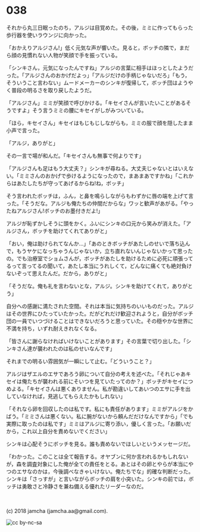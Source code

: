 # 038

それから丸三日眠ったのち，アルジは目覚めた。その後，ミミに作ってもらった歩行器を使いラウンジに向かった。  

「おかえりアルジさん!」低く元気な声が響いた。見ると，ボッチの隣で，まだら顔の見慣れない人物が笑顔で手を振っている。  

「シンキさん，元気になったんですね」アルジの言葉に相手はほっとしたようだった。「アルジさんのおかげだよっ」「アルジだけの手柄じゃないだろ」「もう，そういうこと言わない」ムードメーカーのシンキが復帰して，ボッチ団はようやく普段の明るさを取り戻したようだ。  

「アルジさん」ミミが笑顔で呼びかける。「キセイさんが言いたいことがあるそうですよ」そう言うミミの腰にキセイがしがみついている。  

「ほら，キセイさん」キセイはもじもじしながらも，ミミの服で顔を隠したまま小声で言った。  

「アルジ，ありがと」  

その一言で場が和んだ。「キセイさんも無事で何よりです」  

「アルジさんも足はもう大丈夫？」シンキが尋ねる。大丈夫じゃないとはいえない。「ミミさんのおかげで歩けるようになったので，まあまあですかね」「これからはあたしたちが守ってあげるからね!ね，ボッチ」  

そう言われたボッチは，ふん，と鼻を鳴らしながらもわずかに唇の端を上げて言った。「そうだな。アルジも俺たちの仲間だからな」ワッと歓声があがる。「やったねアルジさん!ボッチのお墨付きだよ!」  

アルジが恥ずかしそうに頭をかく。ふいにシンキの口元から笑みが消えた。「アルジさん，ボッチを助けてくれてありがと」  

「おい，俺は助けられてなんか…」「あのときボッチがあたしのせいで落ち込んで，もうヤケになっちゃうんじゃないか，立ち直れないんじゃないかって思ったの。でも治療室でショムさんが，ボッチがあたしを助けるために必死に頑張ってるって言ってるの聞いて，あたし本当にうれしくて，どんなに痛くても絶対負けないぞって思えたんだ。だから，ありがと」  

「そうだな。俺も礼を言わないとな，アルジ。シンキを助けてくれて，ありがとう」  

自分への感謝に満たされた空間。それは本当に気持ちのいいものだった。アルジはその世界にひたっていたかった。だがどれだけ歓迎されようと，自分がボッチ団の一員でいつづけることはできないだろうと思っていた。その穏やかな世界に不満を持ち，いずれ耐えきれなくなる。  

「皆さんに謝らなければいけないことがあります」その言葉で切り出した。「シンキさん達が襲われたのは私のせいなんです」  

それまでの明るい雰囲気が一瞬にして止む。「どういうこと？」  

アルジはザエルのエサであろう卵について自分の考えを述べた。「それじゃあキセイは俺たちが襲われる前にそいつを見ていたってのか？」ボッチがキセイにつめよる。「キセイさんは悪くありません。私が勘違いしてあいつのエサに手を出していなければ，見逃してもらえたかもしれない」  

「それなら卵を回収したのは私です。私にも責任があります」ミミがアルジをかばう。「ミミさんは悪くない。私に腕がないから頼んだだけなんですから」「でも実際に取ったのは私です」ミミはアルジに寄り添い，優しく言った。「お願いだから，これ以上自分を責めないでください」  

シンキは心配そうにボッチを見る。誰も責めないでほしいというメッセージだ。  

「わかった。このことは全て報告する。オヤブンに何か言われるかもしれないが，森を調査対象にした俺が全ての責任をとる。あとはその卵とやらが本当にやつのエサなのかは，今後調べなきゃいけない。俺たちでな」的確な判断だった。シンキは「さっすが」と言いながらボッチの肩を小突いた。シンキの前では，ボッチは勇敢さと冷静さを兼ね備える優れたリーダーなのだ。  

<br>  
<br>  
(c) 2018 jamcha (jamcha.aa@gmail.com).  

![cc by-nc-sa](http://i.creativecommons.org/l/by-nc-sa/4.0/88x31.png)
